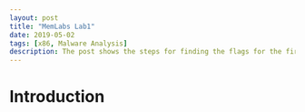```yaml
---
layout: post
title: "MemLabs Lab1"
date: 2019-05-02
tags: [x86, Malware Analysis] 
description: The post shows the steps for finding the flags for the first challenge of MemLabs.
---
```


# Introduction

